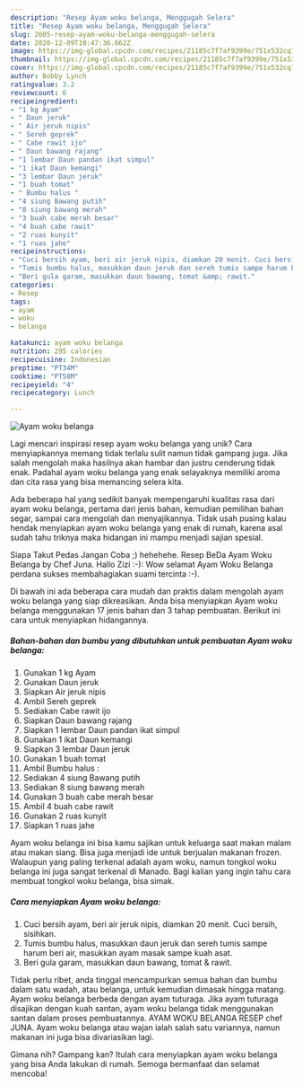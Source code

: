 ```yaml
---
description: "Resep Ayam woku belanga, Menggugah Selera"
title: "Resep Ayam woku belanga, Menggugah Selera"
slug: 2605-resep-ayam-woku-belanga-menggugah-selera
date: 2020-12-09T10:47:36.662Z
image: https://img-global.cpcdn.com/recipes/21185c7f7af9399e/751x532cq70/ayam-woku-belanga-foto-resep-utama.jpg
thumbnail: https://img-global.cpcdn.com/recipes/21185c7f7af9399e/751x532cq70/ayam-woku-belanga-foto-resep-utama.jpg
cover: https://img-global.cpcdn.com/recipes/21185c7f7af9399e/751x532cq70/ayam-woku-belanga-foto-resep-utama.jpg
author: Bobby Lynch
ratingvalue: 3.2
reviewcount: 6
recipeingredient:
- "1 kg Ayam"
- " Daun jeruk"
- " Air jeruk nipis"
- " Sereh geprek"
- " Cabe rawit ijo"
- " Daun bawang rajang"
- "1 lembar Daun pandan ikat simpul"
- "1 ikat Daun kemangi"
- "3 lembar Daun jeruk"
- "1 buah tomat"
- " Bumbu halus "
- "4 siung Bawang putih"
- "8 siung bawang merah"
- "3 buah cabe merah besar"
- "4 buah cabe rawit"
- "2 ruas kunyit"
- "1 ruas jahe"
recipeinstructions:
- "Cuci bersih ayam, beri air jeruk nipis, diamkan 20 menit. Cuci bersih, sisihkan."
- "Tumis bumbu halus, masukkan daun jeruk dan sereh tumis sampe harum beri air, masukkan ayam masak sampe kuah asat."
- "Beri gula garam, masukkan daun bawang, tomat &amp; rawit."
categories:
- Resep
tags:
- ayam
- woku
- belanga

katakunci: ayam woku belanga 
nutrition: 295 calories
recipecuisine: Indonesian
preptime: "PT34M"
cooktime: "PT58M"
recipeyield: "4"
recipecategory: Lunch

---
```



![Ayam woku belanga](https://img-global.cpcdn.com/recipes/21185c7f7af9399e/751x532cq70/ayam-woku-belanga-foto-resep-utama.jpg)

Lagi mencari inspirasi resep ayam woku belanga yang unik? Cara menyiapkannya memang tidak terlalu sulit namun tidak gampang juga. Jika salah mengolah maka hasilnya akan hambar dan justru cenderung tidak enak. Padahal ayam woku belanga yang enak selayaknya memiliki aroma dan cita rasa yang bisa memancing selera kita.

Ada beberapa hal yang sedikit banyak mempengaruhi kualitas rasa dari ayam woku belanga, pertama dari jenis bahan, kemudian pemilihan bahan segar, sampai cara mengolah dan menyajikannya. Tidak usah pusing kalau hendak menyiapkan ayam woku belanga yang enak di rumah, karena asal sudah tahu triknya maka hidangan ini mampu menjadi sajian spesial.

Siapa Takut Pedas Jangan Coba ;) hehehehe. Resep BeDa Ayam Woku Belanga by Chef Juna. Hallo Zizi :-): Wow selamat Ayam Woku Belanga perdana sukses membahagiakan suami tercinta :-).


Di bawah ini ada beberapa cara mudah dan praktis dalam mengolah ayam woku belanga yang siap dikreasikan. Anda bisa menyiapkan Ayam woku belanga menggunakan 17 jenis bahan dan 3 tahap pembuatan. Berikut ini cara untuk menyiapkan hidangannya.

<!--inarticleads1-->

##### Bahan-bahan dan bumbu yang dibutuhkan untuk pembuatan Ayam woku belanga:

1. Gunakan 1 kg Ayam
1. Gunakan  Daun jeruk
1. Siapkan  Air jeruk nipis
1. Ambil  Sereh geprek
1. Sediakan  Cabe rawit ijo
1. Siapkan  Daun bawang rajang
1. Siapkan 1 lembar Daun pandan ikat simpul
1. Gunakan 1 ikat Daun kemangi
1. Siapkan 3 lembar Daun jeruk
1. Gunakan 1 buah tomat
1. Ambil  Bumbu halus :
1. Sediakan 4 siung Bawang putih
1. Sediakan 8 siung bawang merah
1. Gunakan 3 buah cabe merah besar
1. Ambil 4 buah cabe rawit
1. Gunakan 2 ruas kunyit
1. Siapkan 1 ruas jahe


Ayam woku belanga ini bisa kamu sajikan untuk keluarga saat makan malam atau makan siang. Bisa juga menjadi ide untuk berjualan makanan frozen. Walaupun yang paling terkenal adalah ayam woku, namun tongkol woku belanga ini juga sangat terkenal di Manado. Bagi kalian yang ingin tahu cara membuat tongkol woku belanga, bisa simak. 

<!--inarticleads2-->

##### Cara menyiapkan Ayam woku belanga:

1. Cuci bersih ayam, beri air jeruk nipis, diamkan 20 menit. Cuci bersih, sisihkan.
1. Tumis bumbu halus, masukkan daun jeruk dan sereh tumis sampe harum beri air, masukkan ayam masak sampe kuah asat.
1. Beri gula garam, masukkan daun bawang, tomat &amp; rawit.


Tidak perlu ribet, anda tinggal mencampurkan semua bahan dan bumbu dalam satu wadah, atau belanga, untuk kemudian dimasak hingga matang. Ayam woku belanga berbeda dengan ayam tuturaga. Jika ayam tuturaga disajikan dengan kuah santan, ayam woku belanga tidak menggunakan santan dalam proses pembuatannya. AYAM WOKU BELANGA RESEP chef JUNA. Ayam woku belanga atau wajan ialah salah satu variannya, namun makanan ini juga bisa divariasikan lagi. 

Gimana nih? Gampang kan? Itulah cara menyiapkan ayam woku belanga yang bisa Anda lakukan di rumah. Semoga bermanfaat dan selamat mencoba!
